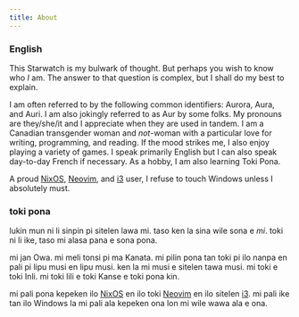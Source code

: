 ```yaml
---
title: About
---
```


### English

This Starwatch is my bulwark of thought. But perhaps you wish to know who *I* am. The answer to that question is complex, but I shall do my best to explain.

I am often referred to by the following common identifiers: Aurora, Aura, and Auri. I am also jokingly referred to as Aur by some folks. 
My pronouns are they/she/it and I appreciate when they are used in tandem. I am a Canadian transgender woman and *not*-woman with a particular love for writing, programming, and reading. 
If the mood strikes me, I also enjoy playing a variety of games. I speak primarily English but I can also speak day-to-day French if necessary. As a hobby, I am also learning Toki Pona.

A proud [NixOS](https://nixos.org), [Neovim](https://neovim.io), and [i3](https://i3wm.org) user, I refuse to touch Windows unless I absolutely must.

### toki pona

lukin mun ni li sinpin pi sitelen lawa mi. taso ken la sina wile sona e *mi*. toki ni li ike, taso mi alasa pana e sona pona.

mi jan Owa. mi meli tonsi pi ma Kanata. mi pilin pona tan toki pi ilo nanpa en pali pi lipu musi en lipu musi. ken la mi musi e sitelen tawa musi. mi toki e toki Inli. mi toki lili e toki Kanse e toki pona kin.

mi pali pona kepeken ilo [NixOS](https://nixos.org) en ilo toki [Neovim](https://neovim.io) en ilo sitelen [i3](https://i3wm.org). mi pali ike tan ilo Windows la mi pali ala kepeken ona lon mi wile wawa ala e ona.

